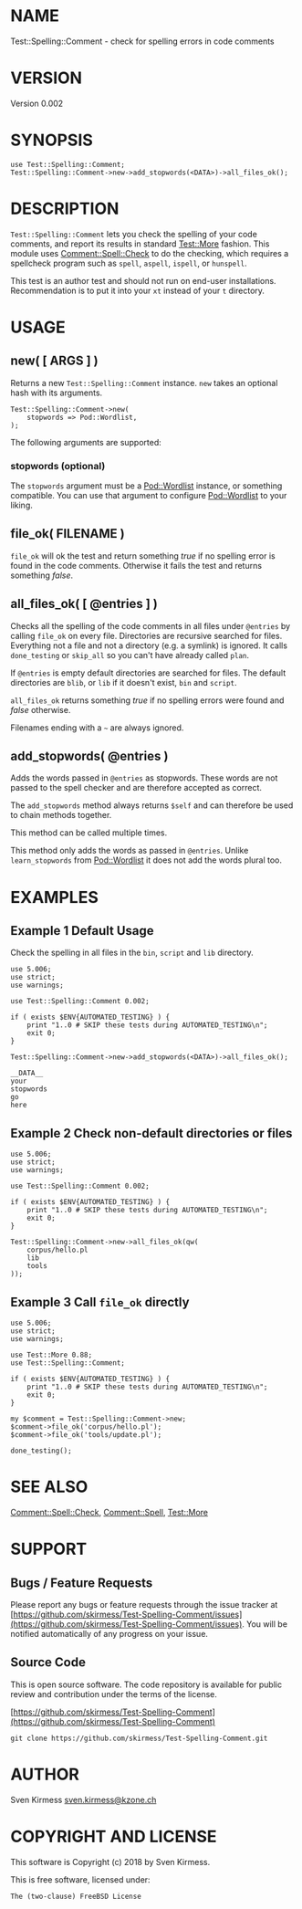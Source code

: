 # NAME

Test::Spelling::Comment - check for spelling errors in code comments

# VERSION

Version 0.002

# SYNOPSIS

    use Test::Spelling::Comment;
    Test::Spelling::Comment->new->add_stopwords(<DATA>)->all_files_ok();

# DESCRIPTION

`Test::Spelling::Comment` lets you check the spelling of your code
comments, and report its results in standard [Test::More](https://metacpan.org/pod/Test::More)
fashion. This module uses [Comment::Spell::Check](https://metacpan.org/pod/Comment::Spell::Check) to
do the checking, which requires a spellcheck program such as `spell`,
`aspell`, `ispell`, or `hunspell`.

This test is an author test and should not run on end-user installations.
Recommendation is to put it into your `xt` instead of your `t` directory.

# USAGE

## new( \[ ARGS \] )

Returns a new `Test::Spelling::Comment` instance. `new` takes an optional
hash with its arguments.

    Test::Spelling::Comment->new(
        stopwords => Pod::Wordlist,
    );

The following arguments are supported:

### stopwords (optional)

The `stopwords` argument must be a [Pod::Wordlist](https://metacpan.org/pod/Pod::Wordlist) instance,
or something compatible. You can use that argument to configure
[Pod::Wordlist](https://metacpan.org/pod/Pod::Wordlist) to your liking.

## file\_ok( FILENAME )

`file_ok` will ok the test and return something _true_ if no spelling
error is found in the code comments. Otherwise it fails the test and returns
something _false_.

## all\_files\_ok( \[ @entries \] )

Checks all the spelling of the code comments in all files under `@entries`
by calling `file_ok` on every file. Directories are recursive searched for
files. Everything not a file and not a directory (e.g. a symlink) is
ignored. It calls `done_testing` or `skip_all` so you can't have already
called `plan`.

If `@entries` is empty default directories are searched for files. The
default directories are `blib`, or `lib` if it doesn't exist, `bin` and
`script`.

`all_files_ok` returns something _true_ if no spelling errors were found
and _false_ otherwise.

Filenames ending with a `~` are always ignored.

## add\_stopwords( @entries )

Adds the words passed in `@entries` as stopwords. These words are not
passed to the spell checker and are therefore accepted as correct.

The `add_stopwords` method always returns `$self` and can therefore be
used to chain methods together.

This method can be called multiple times.

This method only adds the words as passed in `@entries`. Unlike
`learn_stopwords` from [Pod::Wordlist](https://metacpan.org/pod/Pod::Wordlist) it does not add the
words plural too.

# EXAMPLES

## Example 1 Default Usage

Check the spelling in all files in the `bin`, `script` and `lib`
directory.

    use 5.006;
    use strict;
    use warnings;

    use Test::Spelling::Comment 0.002;

    if ( exists $ENV{AUTOMATED_TESTING} ) {
        print "1..0 # SKIP these tests during AUTOMATED_TESTING\n";
        exit 0;
    }

    Test::Spelling::Comment->new->add_stopwords(<DATA>)->all_files_ok();

    __DATA__
    your
    stopwords
    go
    here

## Example 2 Check non-default directories or files

    use 5.006;
    use strict;
    use warnings;

    use Test::Spelling::Comment 0.002;

    if ( exists $ENV{AUTOMATED_TESTING} ) {
        print "1..0 # SKIP these tests during AUTOMATED_TESTING\n";
        exit 0;
    }

    Test::Spelling::Comment->new->all_files_ok(qw(
        corpus/hello.pl
        lib
        tools
    ));

## Example 3 Call `file_ok` directly

    use 5.006;
    use strict;
    use warnings;

    use Test::More 0.88;
    use Test::Spelling::Comment;

    if ( exists $ENV{AUTOMATED_TESTING} ) {
        print "1..0 # SKIP these tests during AUTOMATED_TESTING\n";
        exit 0;
    }

    my $comment = Test::Spelling::Comment->new;
    $comment->file_ok('corpus/hello.pl');
    $comment->file_ok('tools/update.pl');

    done_testing();

# SEE ALSO

[Comment::Spell::Check](https://metacpan.org/pod/Comment::Spell::Check),
[Comment::Spell](https://metacpan.org/pod/Comment::Spell), [Test::More](https://metacpan.org/pod/Test::More)

# SUPPORT

## Bugs / Feature Requests

Please report any bugs or feature requests through the issue tracker
at [https://github.com/skirmess/Test-Spelling-Comment/issues](https://github.com/skirmess/Test-Spelling-Comment/issues).
You will be notified automatically of any progress on your issue.

## Source Code

This is open source software. The code repository is available for
public review and contribution under the terms of the license.

[https://github.com/skirmess/Test-Spelling-Comment](https://github.com/skirmess/Test-Spelling-Comment)

    git clone https://github.com/skirmess/Test-Spelling-Comment.git

# AUTHOR

Sven Kirmess <sven.kirmess@kzone.ch>

# COPYRIGHT AND LICENSE

This software is Copyright (c) 2018 by Sven Kirmess.

This is free software, licensed under:

    The (two-clause) FreeBSD License
